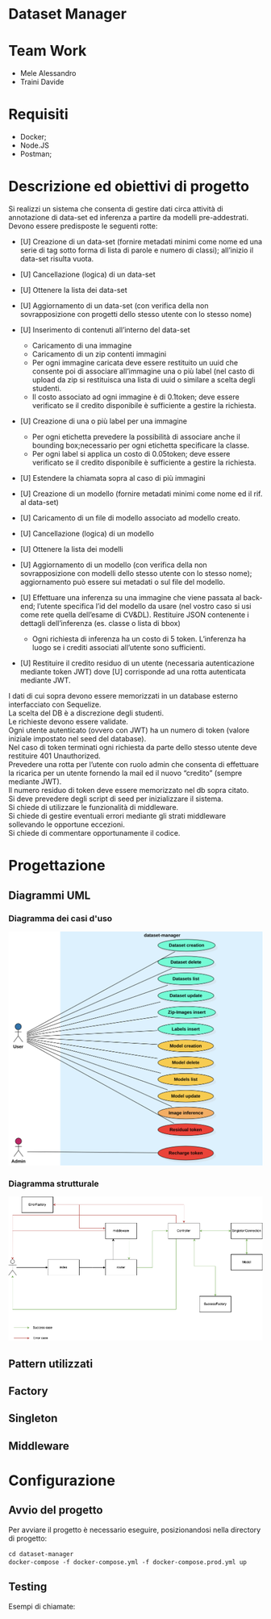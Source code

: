 # Dataset Manager

# Team Work
- Mele Alessandro
- Traini Davide

# Requisiti
- Docker;
- Node.JS
- Postman;

# Descrizione ed obiettivi di progetto
Si realizzi un sistema che consenta di gestire dati circa attività di annotazione di data-set ed inferenza a partire da modelli pre-addestrati. Devono essere predisposte le seguenti rotte:<br />
- [U] Creazione di un data-set (fornire metadati minimi come nome ed una serie di tag sotto forma di lista di parole e numero di classi); all’inizio il data-set risulta vuota.
- [U] Cancellazione (logica) di un data-set
- [U] Ottenere la lista dei data-set
- [U] Aggiornamento di un data-set (con verifica della non sovrapposizione con progetti dello stesso utente con lo stesso nome)
- [U] Inserimento di contenuti all’interno del data-set
    - Caricamento di una immagine
    - Caricamento di un zip contenti immagini
    - Per ogni immagine caricata deve essere restituito un uuid che consente poi di associare all’immagine una o più label (nel casto di upload da zip si restituisca una lista di uuid o similare a scelta degli studenti.
    * Il costo associato ad ogni immagine è di 0.1token; deve essere verificato se il credito disponibile è sufficiente a gestire la richiesta.
- [U] Creazione di una o più label per una immagine
    * Per ogni etichetta prevedere la possibilità di associare anche il bounding box;necessario per ogni etichetta specificare la classe.
    * Per ogni label si applica un costo di 0.05token; deve essere verificato se il credito disponibile è sufficiente a gestire la richiesta.
- [U] Estendere la chiamata sopra al caso di più immagini
- [U] Creazione di un modello (fornire metadati minimi come nome ed il rif. al data-set)
- [U] Caricamento di un file di modello associato ad modello creato.
- [U] Cancellazione (logica) di un modello
- [U] Ottenere la lista dei modelli
- [U] Aggiornamento di un modello (con verifica della non sovrapposizione con modelli dello stesso utente con lo stesso nome); aggiornamento può essere sui metadati o sul file del modello.
- [U] Effettuare una inferenza su una immagine che viene passata al back-end; l’utente specifica l’id
  del modello da usare (nel vostro caso si usi come rete quella dell’esame di CV&DL). Restituire JSON contenente i dettagli dell’inferenza (es. classe o lista di bbox)
  
    * Ogni richiesta di inferenza ha un costo di 5 token. L’inferenza ha luogo se i crediti associati all’utente sono sufficienti.
- [U] Restituire il credito residuo di un utente (necessaria autenticazione mediante token JWT)
dove [U] corrisponde ad una rotta autenticata mediante JWT.

I dati di cui sopra devono essere memorizzati in un database esterno interfacciato con Sequelize. <br />La scelta del DB è a discrezione degli studenti. <br />
Le richieste devono essere validate.<br />
Ogni utente autenticato (ovvero con JWT) ha un numero di token (valore iniziale impostato nel seed del database).<br />
Nel caso di token terminati ogni richiesta da parte dello stesso utente deve restituire 401 Unauthorized.<br />
Prevedere una rotta per l’utente con ruolo admin che consenta di effettuare la ricarica per un utente fornendo la mail ed il nuovo “credito” (sempre mediante JWT).<br />
Il numero residuo di token deve essere memorizzato nel db sopra citato. <br />
Si deve prevedere degli script di seed per inizializzare il sistema.<br />
Si chiede di utilizzare le funzionalità di middleware.<br />
Si chiede di gestire eventuali errori mediante gli strati middleware sollevando le opportune eccezioni.<br />
Si chiede di commentare opportunamente il codice.<br />

# Progettazione

## Diagrammi UML
### Diagramma dei casi d'uso
<img src = "UML/use_case_diagram.png">

### Diagramma strutturale

<img src = "UML/DiagrammaProgetto.png">

## Pattern utilizzati

## Factory

## Singleton

## Middleware

# Configurazione

## Avvio del progetto

Per avviare il progetto è necessario eseguire, posizionandosi nella directory di progetto:

```
cd dataset-manager
docker-compose -f docker-compose.yml -f docker-compose.prod.yml up 
```

## Testing 

Esempi di chiamate:



